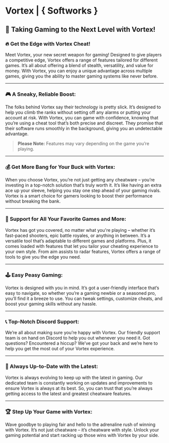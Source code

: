 # Vortex | { Softworks }

## 🚀 Taking Gaming to the Next Level with Vortex!

### 🔥 Get the Edge with Vortex Cheat!

Meet Vortex, your new secret weapon for gaming! Designed to give players a competitive edge, Vortex offers a range of features tailored for different games. It’s all about offering a blend of stealth, versatility, and value for money. With Vortex, you can enjoy a unique advantage across multiple games, giving you the ability to master gaming systems like never before.

---

### 🎮 A Sneaky, Reliable Boost:

The folks behind Vortex say their technology is pretty slick. It’s designed to help you climb the ranks without setting off any alarms or putting your account at risk. With Vortex, you can game with confidence, knowing that you’re using a cheat tool that’s both precise and discreet. They promise that their software runs smoothly in the background, giving you an undetectable advantage.

> **Please Note:** Features may vary depending on the game you’re playing.

---

### 💰 Get More Bang for Your Buck with Vortex:

When you choose Vortex, you’re not just getting any cheatware – you’re investing in a top-notch solution that’s truly worth it. It’s like having an extra ace up your sleeve, helping you stay one step ahead of your gaming rivals. Vortex is a smart choice for gamers looking to boost their performance without breaking the bank.

---

### 🎯 Support for All Your Favorite Games and More:

Vortex has got you covered, no matter what you're playing – whether it’s fast-paced shooters, epic battle royales, or anything in between. It’s a versatile tool that’s adaptable to different games and platforms. Plus, it comes loaded with features that let you tailor your cheating experience to your own style. From aim assists to radar features, Vortex offers a range of tools to give you the edge you need.

---

### 🕹️ Easy Peasy Gaming:

Vortex is designed with you in mind. It’s got a user-friendly interface that’s easy to navigate, so whether you’re a gaming newbie or a seasoned pro, you’ll find it a breeze to use. You can tweak settings, customize cheats, and boost your gaming skills without any hassle.

---

### 📞 Top-Notch Discord Support:

We’re all about making sure you’re happy with Vortex. Our friendly support team is on hand on Discord to help you out whenever you need it. Got questions? Encountered a hiccup? We’ve got your back and we’re here to help you get the most out of your Vortex experience.

---

### 🔄 Always Up-to-Date with the Latest:

Vortex is always evolving to keep up with the latest in gaming. Our dedicated team is constantly working on updates and improvements to ensure Vortex is always at its best. So, you can trust that you’re always getting access to the latest and greatest cheatware features.

---

### 🏆 Step Up Your Game with Vortex:

Wave goodbye to playing fair and hello to the adrenaline rush of winning with Vortex. It’s not just cheatware – it’s cheatware with style. Unlock your gaming potential and start racking up those wins with Vortex by your side.
